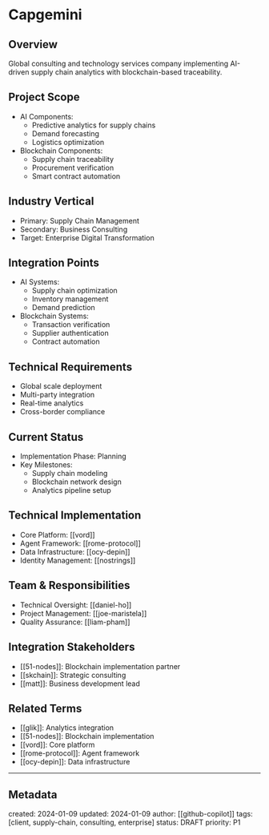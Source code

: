 # Capgemini

## Overview
Global consulting and technology services company implementing AI-driven supply chain analytics with blockchain-based traceability.

## Project Scope
- AI Components:
  - Predictive analytics for supply chains
  - Demand forecasting
  - Logistics optimization
- Blockchain Components:
  - Supply chain traceability
  - Procurement verification
  - Smart contract automation

## Industry Vertical
- Primary: Supply Chain Management
- Secondary: Business Consulting
- Target: Enterprise Digital Transformation

## Integration Points
- AI Systems:
  - Supply chain optimization
  - Inventory management
  - Demand prediction
- Blockchain Systems:
  - Transaction verification
  - Supplier authentication
  - Contract automation

## Technical Requirements
- Global scale deployment
- Multi-party integration
- Real-time analytics
- Cross-border compliance

## Current Status
- Implementation Phase: Planning
- Key Milestones:
  - Supply chain modeling
  - Blockchain network design
  - Analytics pipeline setup

## Technical Implementation
- Core Platform: [[vord]]
- Agent Framework: [[rome-protocol]]
- Data Infrastructure: [[ocy-depin]]
- Identity Management: [[nostrings]]

## Team & Responsibilities
- Technical Oversight: [[daniel-ho]]
- Project Management: [[joe-maristela]]
- Quality Assurance: [[liam-pham]]

## Integration Stakeholders
- [[51-nodes]]: Blockchain implementation partner
- [[skchain]]: Strategic consulting
- [[matt]]: Business development lead

## Related Terms
- [[glik]]: Analytics integration
- [[51-nodes]]: Blockchain implementation
- [[vord]]: Core platform
- [[rome-protocol]]: Agent framework
- [[ocy-depin]]: Data infrastructure

---
## Metadata
created: 2024-01-09
updated: 2024-01-09
author: [[github-copilot]]
tags: [client, supply-chain, consulting, enterprise]
status: DRAFT
priority: P1